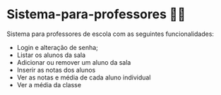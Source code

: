 # Sistema-para-professores :man_teacher:

Sistema para professores de escola com as seguintes funcionalidades:
 - Login e alteração de senha;
 - Listar os alunos da sala
 - Adicionar ou remover um aluno da sala
 - Inserir as notas dos alunos
 - Ver as notas e média de cada aluno individual
 - Ver a média da classe
